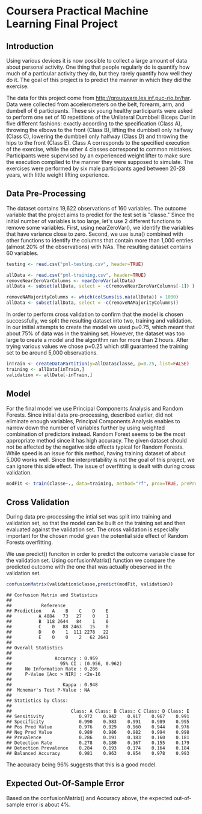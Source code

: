 Coursera Practical Machine Learning Final Project
========================================================

## Introduction

Using various devices it is now possible to collect a large amount of data about personal activity. One thing that people regularly do is quantify how much of a particular activity they do, but they rarely quantify how well they do it. The goal of this project is to predict the manner in which they did the exercise. 

The data for this project come from http://groupware.les.inf.puc-rio.br/har. Data were collected from accelerometers on the belt, forearm, arm, and dumbell of 6 participants. These six young healthy participants were asked to perform one set of 10 repetitions of the Unilateral Dumbbell Biceps Curl in five different fashions: exactly according to the specification (Class A), throwing the elbows to the front (Class B), lifting the dumbbell only halfway (Class C), lowering the dumbbell only halfway (Class D) and throwing the hips to the front (Class E). Class A corresponds to the specified execution of the exercise, while the other 4 classes correspond to common mistakes. Participants were supervised by an experienced weight lifter to make sure the execution complied to the manner they were supposed to simulate. The exercises were performed by six male participants aged between 20-28 years, with little weight lifting experience.

## Data Pre-Processing

The dataset contains 19,622 observations of 160 variables. The outcome variable that the project aims to predict for the test set is "classe." Since the initial number of variables is too large, let's use 2 different functions to remove some variables. First, using nearZeroVar(), we identify the variables that have variance close to zero. Second, we use is.na() combined with other functions to identify the columns that contain more than 1,000 entries (almost 20% of the observations) with NAs. The resulting dataset contains 60 variables. 


```r
testing <- read.csv("pml-testing.csv", header=TRUE)

allData <- read.csv("pml-training.csv", header=TRUE)
removeNearZeroVarColumns <- nearZeroVar(allData)
allData <- subset(allData, select = -c(removeNearZeroVarColumns[-1]) )

removeNAMajorityColumns <- which(colSums(is.na(allData)) > 1000)
allData <- subset(allData, select = -c(removeNAMajorityColumns))
```

In order to perform cross validation to confirm that the model is chosen successfully, we split the resulting dataset into two, training and validation. In our initial attempts to create the model we used p=0.75, which meant that about 75% of data was in the training set. However, the dataset was too large to create a model and the algorithm ran for more than 2 hours. After trying various values we chose p=0.25 which still guaranteed the training set to be around 5,000 observations. 


```r
inTrain <- createDataPartition(y=allData$classe, p=0.25, list=FALSE)
training <- allData[inTrain,]
validation <- allData[-inTrain,]
```

## Model

For the final model we use Principal Components Analysis and Random Forests. Since initial data pre-processing, described earlier, did not eliminate enough variables, Principal Components Analysis enables to narrow down the number of variables further by using weighted combination of predictors instead. Random Forest seems to be the most appropriate method since it has high accuracy. The given dataset should not be affected by the negative side effects typical for Random Forests. While speed is an issue for this method, having training dataset of about 5,000 works well. Since the interpretability is not the goal of this project, we can ignore this side effect. The issue of overfitting is dealt with during cross validation. 


```r
modFit <- train(classe~., data=training, method="rf", prox=TRUE, preProcess="pca", na.omit=TRUE)
```

## Cross Validation

During data pre-processing the intial set was split into training and validation set, so that the model can be built on the training set and then evaluated against the validation set. The cross validation is especially important for the chosen model given the potential side effect of Random Forests overfitting. 

We use predict() funciton in order to predict the outcome variable classe for the validation set. Using confusionMatrix() function we compare the predicted outcome with the one that was actually obeserved in the validation set. 


```r
confusionMatrix(validation$classe,predict(modFit, validation))
```

```
## Confusion Matrix and Statistics
## 
##           Reference
## Prediction    A    B    C    D    E
##          A 4084   73   27    0    1
##          B  118 2644   84    1    0
##          C    0   88 2463   15    0
##          D    0    1  111 2278   22
##          E    0    0    2   62 2641
## 
## Overall Statistics
##                                         
##                Accuracy : 0.959         
##                  95% CI : (0.956, 0.962)
##     No Information Rate : 0.286         
##     P-Value [Acc > NIR] : <2e-16        
##                                         
##                   Kappa : 0.948         
##  Mcnemar's Test P-Value : NA            
## 
## Statistics by Class:
## 
##                      Class: A Class: B Class: C Class: D Class: E
## Sensitivity             0.972    0.942    0.917    0.967    0.991
## Specificity             0.990    0.983    0.991    0.989    0.995
## Pos Pred Value          0.976    0.929    0.960    0.944    0.976
## Neg Pred Value          0.989    0.986    0.982    0.994    0.998
## Prevalence              0.286    0.191    0.183    0.160    0.181
## Detection Rate          0.278    0.180    0.167    0.155    0.179
## Detection Prevalence    0.284    0.193    0.174    0.164    0.184
## Balanced Accuracy       0.981    0.963    0.954    0.978    0.993
```

The accuracy being 96% suggests that this is a good model. 


## Expected Out-Of-Sample Error

Based on the confusionMatrix() and Accuracy above, the expected out-of-sample error is about 4%.


